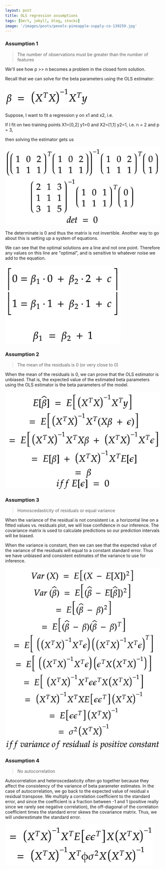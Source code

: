 ```yaml
---
layout: post
title: OLS regression assumptions
tags: [bert, jekyll, blog, stocks]
image: '/images/posts/pexels-pineapple-supply-co-139259.jpg'
---
```


### Assumption 1

> The number of observations must be greater than the number of features

We'll see how p >> n becomes a problem in the closed form solution.

Recall that we can solve for the beta parameters using the OLS estimator:

![estimator](/images/posts/ols/estimator.png)

Suppose, I want to fit a regression y on x1 and x2, i.e.

If I fit on two training points X1=[0,2] y1=0 and X2=[1,1] y2=1, i.e. n = 2 and p = 3,

then solving the estimator gets us

![estimator](/images/posts/ols/matrix.png)

The determinate is 0 and thus the matrix is not invertible. Another way to go about this is setting up a system of equations.


We can see that the optimal solutions are a line and not one point. Therefore any values on this line are "optimal", and is sensitive to whatever noise we add to the equation.

![estimator](/images/posts/ols/system.png)


### Assumption 2

> The mean of the residuals is 0 (or very close to 0)

When the mean of the residuals is 0, we can prove that the OLS estimator is unbiased. That is, the expected value of the estimated beta parameters using the OLS estimator is the beta parameters of the model.

![mean_residual](/images/posts/ols/mean_residual.png)


### Assumption 3

> Homoscedasticity of residuals or equal variance

When the variance of the residual is not consistent i.e. a horizontal line on a fitted values vs. residuals plot, we will lose confidence in our inference. The covariance matrix is used to calculate predictions so our prediction intervals will be biased.

When the variance is constant, then we can see that the expected value of the variance of the residuals will equal to a constant standard error. Thus we have unbiased and consistent estimates of the variance to use for inference.

![variance_residuals](/images/posts/ols/var_residual.png)


### Assumption 4

> No autocorrelation

Autocorrelation and heteroscedasticity often go together because they affect the consistency of the variance of beta parameter estimates. In the case of autocorrelation, we go back to the expected value of residual x residual transpose. We multiply a correlation coefficient to the standard error, and since the coefficient is a fraction between -1 and 1 (positive really since we rarely see negative correlation), the off-diagonal of the correlation coefficient times the standard error skews the covariance matrix. Thus, we will underestimate the standard error.

![auto_residual](/images/posts/ols/auto_residual.png)